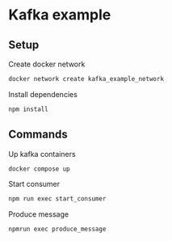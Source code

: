 # Kafka example

## Setup

Create docker network
```bash
docker network create kafka_example_network
```

Install dependencies

```bash
npm install
```

## Commands

Up kafka containers

```bash
docker compose up
```

Start consumer

```bash
npm run exec start_consumer
```

Produce message

```bash
npmrun exec produce_message
```

